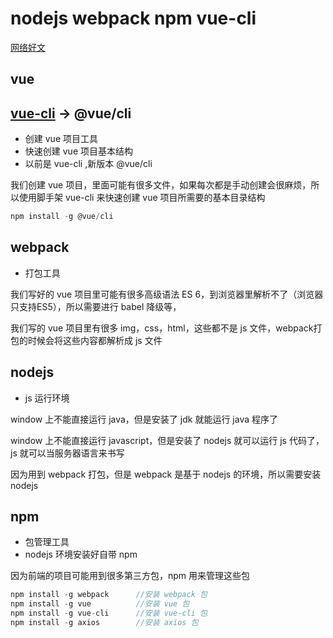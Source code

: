# nodejs webpack npm vue-cli

[网络好文](https://zhuanlan.zhihu.com/p/163267718)



## vue





## [vue-cli](https://cli.vuejs.org/zh/)   →  	@vue/cli

- 创建 vue 项目工具
- 快速创建 vue 项目基本结构
- 以前是 vue-cli ,新版本 @vue/cli

我们创建 vue 项目，里面可能有很多文件，如果每次都是手动创建会很麻烦，所以使用脚手架 vue-cli 来快速创建 vue 项目所需要的基本目录结构

```c
npm install -g @vue/cli
```



## webpack

- 打包工具

我们写好的 vue 项目里可能有很多高级语法 ES 6，到浏览器里解析不了（浏览器只支持ES5），所以需要进行 babel 降级等，

我们写的 vue 项目里有很多 img，css，html，这些都不是 js 文件，webpack打包的时候会将这些内容都解析成 js 文件



## nodejs

- js 运行环境

 window 上不能直接运行 java，但是安装了 jdk 就能运行 java 程序了

window 上不能直接运行 javascript，但是安装了 nodejs 就可以运行 js 代码了，js 就可以当服务器语言来书写

因为用到 webpack 打包，但是 webpack 是基于 nodejs 的环境，所以需要安装 nodejs



## npm

- 包管理工具
- nodejs 环境安装好自带 npm

因为前端的项目可能用到很多第三方包，npm 用来管理这些包

```c
npm install -g webpack		//安装 webpack 包
npm install -g vue			//安装 vue 包
npm install -g vue-cli		//安装 vue-cli 包
npm install -g axios		//安装 axios 包
```

